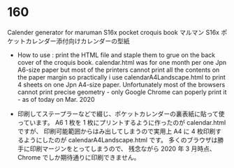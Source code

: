 ﻿# 160
Calender generator for maruman S16x pocket croquis book
マルマン S16x ポケットカレンダー添付向けカレンダーの型紙

* How to use : print the HTML file and staple them to grue on the back cover of the croquis book.
  calendar.html was for one month per one Jpn A6-size paper
  but most of the printers cannot print all the contents on the paper margin 
  so practically i use calendarA4Landscape.html to print 4 sheets on one Jpn A4-size paper.
  Unfortunately most of the browsers cannot print precise geometry -
  only Google Chrome can poperly print it - as of today on Mar. 2020
  
* 印刷してステープラーなどで綴じ、ポケットカレンダーの裏表紙に貼って使っています。
  A6 1 枚を 1 枚にプリントするように作ったのが calendar.html ですが、
  印刷可能範囲からはみ出してしまうので実用上 A4 に 4 枚印刷するようにしたのが
  calendarA4Landscape.html です。
  多くのブラウザは勝手に印刷マージンをとってしまうので、
  残念ながら 2020 年 3 月時点、Chrome でしか期待通りに印刷できません。

